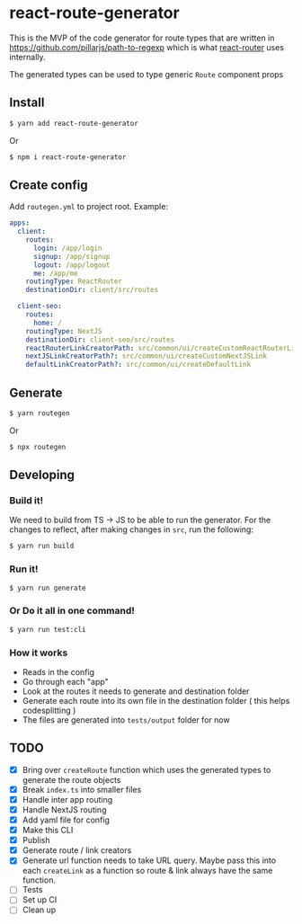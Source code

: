 # react-route-generator

This is the MVP of the code generator for route types that are written in https://github.com/pillarjs/path-to-regexp which is what [react-router](https://github.com/ReactTraining/react-router) uses internally.

The generated types can be used to type generic `Route` component props

## Install

```sh
$ yarn add react-route-generator
```

Or

```sh
$ npm i react-route-generator
```

## Create config

Add `routegen.yml` to project root. Example:

```yml
apps:
  client:
    routes:
      login: /app/login
      signup: /app/signup
      logout: /app/logout
      me: /app/me
    routingType: ReactRouter
    destinationDir: client/src/routes

  client-seo:
    routes:
      home: /
    routingType: NextJS
    destinationDir: client-seo/src/routes
    reactRouterLinkCreatorPath: src/common/ui/createCustomReactRouterLink # Use on of these options if you want to custom how Link is created
    nextJSLinkCreatorPath?: src/common/ui/createCustomNextJSLink
    defaultLinkCreatorPath?: src/common/ui/createDefaultLink
```

## Generate

```sh
$ yarn routegen
```

Or

```sh
$ npx routegen
```

## Developing

### Build it!

We need to build from TS -> JS to be able to run the generator. For the changes to reflect, after making changes in `src`, run the following:

```sh
$ yarn run build
```

### Run it!

```sh
$ yarn run generate
```

### Or Do it all in one command!

```sh
$ yarn run test:cli
```

### How it works

- Reads in the config
- Go through each "app"
- Look at the routes it needs to generate and destination folder
- Generate each route into its own file in the destination folder ( this helps codesplitting )
- The files are generated into `tests/output` folder for now

## TODO

- [x] Bring over `createRoute` function which uses the generated types to generate the route objects
- [x] Break `index.ts` into smaller files
- [x] Handle inter app routing
- [x] Handle NextJS routing
- [x] Add yaml file for config
- [x] Make this CLI
- [x] Publish
- [x] Generate route / link creators
- [x] Generate url function needs to take URL query. Maybe pass this into each `createLink` as a function so route & link always have the same function.
- [ ] Tests
- [ ] Set up CI
- [ ] Clean up
